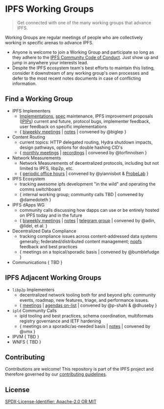 IPFS Working Groups
=======================

> Get connected with one of the many working groups that advance IPFS.

Working Groups are regular meetings of people who are collectively working in specific arenas to advance IPFS.
- Anyone is welcome to join a Working Group and participate so long as they adhere to the [IPFS Community Code of Conduct](https://github.com/ipfs/community/blob/master/code-of-conduct.md). Just show up and jump in anywhere your interests lead.
- Despite the IPFS ecosystem team's best efforts to maintain this listing, consider it downstream of any working group's own processes and defer to the most recent notes documents in case of conflicting information.

## Find a Working Group

- IPFS Implementers 
  - [Implementations](https://docs.ipfs.tech/concepts/ipfs-implementations/), [spec](https://github.com/ipfs/specs) maintenance, IPFS improvement proposals ([IPIPs](https://github.com/ipfs/specs/blob/main/IPIP/0001-lightweight-improvement-proposal-process.md)) current and future, protocol bugs, implementer feedback, user feedback on specific implementations
  - { [biweekly meetings](https://lu.ma/ipfs-implementers) | [notes](https://pl-strflt.notion.site/IPFS-Implementers-Working-Group-f102a74802b34529a759ffbc3ea20303) | convened by @biglep }
- Content Routing 
  - current topics: HTTP delegated routing, Hydra shutdown impacts, design pathways, options for double hashing CID's
  - { [monthly meetings](https://lu.ma/ipfs-routing-wg) | [recordings](https://youtube.com/playlist?list=PLuhRWgmPaHtRP5lVouK_eqhC98xaej6Px) | convened by @torfinnolsen }
- Network Measurements 
  - Network Measurements of decentralized protocols, including but not limited to IPFS, libp2p, etc.
  - { [periodic office hours](https://lu.ma/ipfs-network-measurements) | convened by @yiannisbot & [ProbeLab](https://github.com/plprobelab) }
- IPFS Ecosystem 
  - tracking awesome ipfs development "in the wild" and operating the comms switchboard
  - { internal working group; community calls TBD | convened by @damedoteth }
- IPFS dApps WG 
  - community calls discussing how dapps can use or be entirely hosted on IPFS today and in the future 
  - { [biweekly meetings](https://lu.ma/ipfs-dapps) | [notes](​https://github.com/ipfs/dapps-wg/) | [telegram group](https://t.me/ipfsdapps) | convened by @adin, @lidel, et al. }
- Decentralized Data Compliance
  - tracking compliance issues across content-addressed data systems generally; federated/distributed content management; [nopfs](https://github.com/ipfs-shipyard/nopfs) feedback and best practices
  - { meetings on a topical/sporadic basis | convened by @bumblefudge }
- Communications { TBD }

## IPFS Adjacent Working Groups
- `libp2p` Implementers
  - decentralized network tooling both for and beyond ipfs: community events, roadmap, new features, triage, and performance issues.
  - { [meetings](https://calendar.google.com/calendar/u/0/embed?src=libp2p.io_0q9682i3te7eanhe9q7ae1c58g@group.calendar.google.com) | [agendas on-list](https://discuss.libp2p.io/search?q=community%20call%20order%3Alatest) | convened by @p-shahi & @dhuseby }
- `ipld` Community Calls
  - ipld tooling and best practices, schema coordination, multiformats registry governance and IETF hardening
  - { meetings on a sporadic/as-needed basis | [notes](https://github.com/ipld/team-mgmt/tree/master/meeting-notes) | convened by @vmx }
- IPVM { TBD }
- WNFS { TBD }


## Contributing

Contributions are welcome! This repository is part of the IPFS project and therefore governed by our [contributing guidelines](https://github.com/ipfs/community/blob/master/CONTRIBUTING.md).

## License

[SPDX-License-Identifier: Apache-2.0 OR MIT](LICENSE.md)